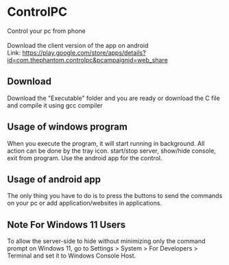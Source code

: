 # ControlPC
Control your pc from phone<br><br>
Download the client version of the app on android <br>
Link: https://play.google.com/store/apps/details?id=com.thephantom.controlpc&pcampaignid=web_share

## Download
Download the "Executable" folder and you are ready or download the C file and compile it using gcc compiler

## Usage of windows program
When you execute the program, it will start running in background. All action can be done by the tray icon.
start/stop server, show/hide console, exit from program. Use the android app for the control.

## Usage of android app
The only thing you have to do is to press the buttons to send the commands on your pc or add application/websites in applications.

## Note For Windows 11 Users
To allow the server-side to hide without minimizing only the command prompt on Windows 11, go to Settings > System > For Developers > Terminal and set it to Windows Console Host.
